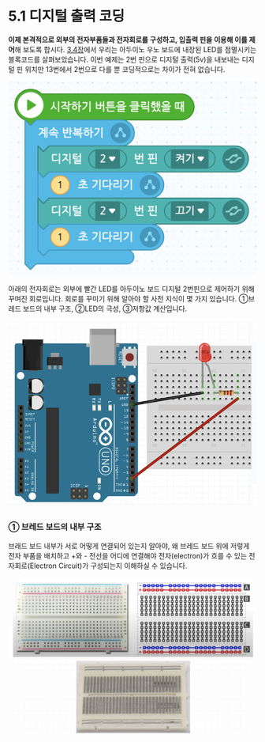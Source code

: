 # 5.1 디지털 출력 코딩

**이제 본격적으로 외부의 전자부품들과 전자회로를 구성하고, 입출력 핀을 이용해 이를 제어**해 보도록 합시다. [3.4장](../coding_start/hello-world.md)에서 우리는 아두이노 우노 보드에 내장된 LED를 점멸시키는 블록코드를 살펴보았습니다. 이번 예제는 2번 핀으로 디지털 출력\(5v\)을 내보내는 디지털 핀 위치만 13번에서 2번으로 다를 뿐 코딩적으로는 차이가 전혀 없습니다. 

![](../.gitbook/assets/image%20%2810%29.png)

아래의 전자회로는 외부에 빨간 LED를  아두이노 보드 디지털 2번핀으로 제어하기 위해 꾸며진 회로입니다. 회로를 꾸미기 위해 알아야 할 사전 지식이 몇 가지 있습니다. ①브레드 보드의 내부 구조, ②LED의 극성, ③저항값 계산입니다. 

![](../.gitbook/assets/image%20%286%29.png)

### ① 브레드 보드의 내부 구조

브래드 보드 내부가 서로 어떻게 연결되어 있는지 알아야, 왜 브레드 보드 위에 저렇게 전자 부품을 배치하고 +와 - 전선을 어디에 연결해야 전자\(electron\)가 흐를 수 있는 전자회로\(Electron Circuit\)가 구성되는지 이해하실 수 있습니다. 

![](../.gitbook/assets/image%20%282%29.png)

